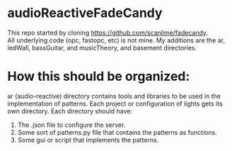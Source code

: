 # audioReactiveFadeCandy
This repo started by cloning https://github.com/scanlime/fadecandy.  
All underlying code (opc, fastopc, etc) is not mine. 
My additions are the ar, ledWall, bassGuitar, and musicTheory, and basement directories. 

# How this should be organized:
ar (audio-reactive) directory contains tools and libraries to be used in the implementation of patterns. 
Each project or configuration of lights gets its own directory. 
Each directory should have:
1. The .json file to configure the server. 
2. Some sort of patterns.py file that contains the patterns as functions. 
3. Some gui or script that implements the patterns. 
